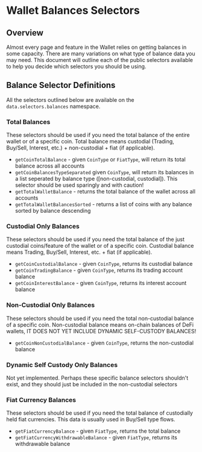 # Wallet Balances Selectors

## Overview

Almost every page and feature in the Wallet relies on getting balances in some capacity.
There are many variations on what type of balance data you may need.
This document will outline each of the public selectors available to help you decide which selectors you should be using.

## Balance Selector Definitions

All the selectors outlined below are available on the `data.selectors.balances` namespace.

### Total Balances

These selectors should be used if you need the total balance of the entire wallet or of a specific coin.
Total balance means custodial (Trading, Buy/Sell, Interest, etc.) + non-custodial + fiat (if applicable).

- `getCoinTotalBalance` - given `CoinType` or `FiatType`, will return its total balance across all accounts
- `getCoinBalancesTypeSeparated` given `CoinType`, will return its balances in a list seperated by balance type ([non-custodial, custodial]). This selector should be used sparingly and with caution!
- `getTotalWalletBalance` - returns the total balance of the wallet across all accounts
- `getTotalWalletBalancesSorted` - returns a list of coins with any balance sorted by balance descending

### Custodial Only Balances

These selectors should be used if you need the total balance of the just custodial coins/feature of the wallet or of a specific coin.
Custodial balance means Trading, Buy/Sell, Interest, etc. + fiat (if applicable).

- `getCoinCustodialBalance` - given `CoinType`, returns its custodial balance
- `getCoinTradingBalance` - given `CoinType`, returns its trading account balance
- `getCoinInterestBalance` - given `CoinType`, returns its interest account balance

### Non-Custodial Only Balances

These selectors should be used if you need the total non-custodial balance of a specific coin.
Non-custodial balance means on-chain balances of DeFi wallets, IT DOES NOT YET INCLUDE DYNAMIC SELF-CUSTODY BALANCES!

- `getCoinNonCustodialBalance` - given `CoinType`, returns the non-custodial balance

### Dynamic Self Custody Only Balances

Not yet implemented. Perhaps these specific balance selectors shouldn't exist, and they should just be included in the non-custodial selectors

### Fiat Currency Balances

These selectors should be used if you need the total balance of custodially held fiat currencies.
This data is usually used in Buy/Sell type flows.

- `getFiatCurrencyBalance` - given `FiatType`, returns the total balance
- `getFiatCurrencyWithdrawableBalance` - given `FiatType`, returns its withdrawable balance

